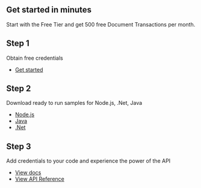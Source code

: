 <TitleBlock slots="heading, text" theme="lightest" className="titleBlock-align-left Get-started-in-minutes Explore-other-Adobe-Document-Services-APIs"/>

## Get started in minutes

Start with the Free Tier and get 500 free Document Transactions per month.

<TextBlock slots="heading, text, buttons" width="33%" theme="lightest"  className='align-left horizontal-align Explore-other-Adobe-Document-Services-APIs'/>

## Step 1

Obtain free credentials

- [Get started](/interstitial/?api=pdf-electronic-seal-api)

<TextBlock slots="heading, text, buttons" width="33%" theme="lightest" variantsTypePrimary='secondary' variantsTypeSecondary='secondary' variantStyleFill="outline" variantStyleOutline="outline"  className='align-left link Explore-other-Adobe-Document-Services-APIs'/>

## Step 2

Download ready to run samples for Node.js, .Net, Java

- [Node.js](https://github.com/adobe/pdfservices-node-sdk-samples)
- [Java](https://github.com/adobe/pdfservices-java-sdk-samples)
- [.Net](https://github.com/adobe/PDFServices.NET.SDK.Samples)

<TextBlock slots="heading, text, buttons" width="33%" theme="lightest"  className='align-left horizontal-align link extract-stepper-api-reference Explore-other-Adobe-Document-Services-APIs' headerElementType="h2" />

## Step 3

Add credentials to your code and experience the power of the API

- [View docs](https://developer.adobe.com/document-services/docs/overview/pdf-electronic-seal-api/)
- [View API Reference](https://developer.adobe.com/document-services/docs/apis/#tag/PDF-Electronic-Seal)
